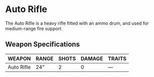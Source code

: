 # Auto Rifle

The Auto Rifle is a heavy rifle fitted with an ammo drum, and used for medium-range fire support.

## Weapon Specifications

| WEAPON     | RANGE | SHOTS | DAMAGE | TRAITS |
|------------|-------|-------|--------|--------|
| Auto Rifle | 24”   | 2     | 0      | —      |
